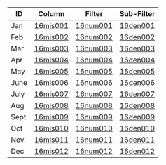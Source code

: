 ID | Column | Filter | Sub-Filter | 
----- | ------ | ----------| ----------- |
Jan|[16mis001](https://github.com/johnnybender/adastandards2017/blob/master/recommendations/rec001.md) | [16num001](https://github.com/johnnybender/adastandards2017/blob/master/recommendations/rec001.md) | [16den001](https://github.com/johnnybender/adastandards2017/blob/master/recommendations/rec001.md)
Feb|[16mis002](https://github.com/johnnybender/adastandards2017/blob/master/recommendations/rec001.md) | [16num002](https://github.com/johnnybender/adastandards2017/blob/master/recommendations/rec001.md) | [16den002](https://github.com/johnnybender/adastandards2017/blob/master/recommendations/rec001.md)
Mar|[16mis003](https://github.com/johnnybender/adastandards2017/blob/master/recommendations/rec001.md) | [16num003](https://github.com/johnnybender/adastandards2017/blob/master/recommendations/rec001.md) | [16den003](https://github.com/johnnybender/adastandards2017/blob/master/recommendations/rec001.md)
Apr|[16mis004](https://github.com/johnnybender/adastandards2017/blob/master/recommendations/rec001.md) | [16num004](https://github.com/johnnybender/adastandards2017/blob/master/recommendations/rec001.md) | [16den004](https://github.com/johnnybender/adastandards2017/blob/master/recommendations/rec001.md)
May|[16mis005](https://github.com/johnnybender/adastandards2017/blob/master/recommendations/rec001.md) | [16num005](https://github.com/johnnybender/adastandards2017/blob/master/recommendations/rec001.md) | [16den005](https://github.com/johnnybender/adastandards2017/blob/master/recommendations/rec001.md)
June|[16mis006](https://github.com/johnnybender/adastandards2017/blob/master/recommendations/rec001.md) | [16num006](https://github.com/johnnybender/adastandards2017/blob/master/recommendations/rec001.md) | [16den006](https://github.com/johnnybender/adastandards2017/blob/master/recommendations/rec001.md)
July|[16mis007](https://github.com/johnnybender/adastandards2017/blob/master/recommendations/rec001.md) | [16num007](https://github.com/johnnybender/adastandards2017/blob/master/recommendations/rec001.md) | [16den007](https://github.com/johnnybender/adastandards2017/blob/master/recommendations/rec001.md)
Aug|[16mis008](https://github.com/johnnybender/adastandards2017/blob/master/recommendations/rec001.md) | [16num008](https://github.com/johnnybender/adastandards2017/blob/master/recommendations/rec001.md) | [16den008](https://github.com/johnnybender/adastandards2017/blob/master/recommendations/rec001.md)
Sept|[16mis009](https://github.com/johnnybender/adastandards2017/blob/master/recommendations/rec001.md) | [16num009](https://github.com/johnnybender/adastandards2017/blob/master/recommendations/rec001.md) | [16den009](https://github.com/johnnybender/adastandards2017/blob/master/recommendations/rec001.md)
Oct|[16mis010](https://github.com/johnnybender/adastandards2017/blob/master/recommendations/rec001.md) | [16num010](https://github.com/johnnybender/adastandards2017/blob/master/recommendations/rec001.md) | [16den010](https://github.com/johnnybender/adastandards2017/blob/master/recommendations/rec001.md)
Nov|[16mis011](https://github.com/johnnybender/adastandards2017/blob/master/recommendations/rec001.md) | [16num011](https://github.com/johnnybender/adastandards2017/blob/master/recommendations/rec001.md) | [16den011](https://github.com/johnnybender/adastandards2017/blob/master/recommendations/rec001.md)
Dec|[16mis012](https://github.com/johnnybender/adastandards2017/blob/master/recommendations/rec001.md) | [16num012](https://github.com/johnnybender/adastandards2017/blob/master/recommendations/rec001.md) | [16den012](https://github.com/johnnybender/adastandards2017/blob/master/recommendations/rec001.md)
